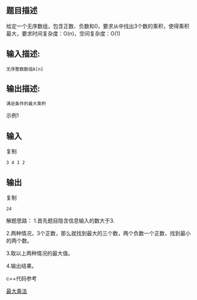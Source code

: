 ## 题目描述

给定一个无序数组，包含正数、负数和0，要求从中找出3个数的乘积，使得乘积最大，要求时间复杂度：O(n)，空间复杂度：O(1)

## 输入描述:

```
无序整数数组A[n]
```

## 输出描述:

```
满足条件的最大乘积
```

示例1

## 输入

复制

```
3 4 1 2
```

## 输出

复制

```题目描述
24
```

解题思路：
1.首先题目隐含信息输入的数大于3.

2.两种情况，3个正数，那么就找到最大的三个数，两个负数一个正数，找到最小的两个数。

3.取以上两种情况的最大值。

4.输出结果。

c++代码参考

[最大乘法](https://paste.ubuntu.com/p/sVhC6bqZC3/)
